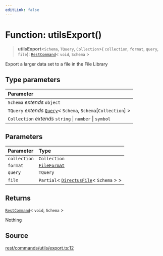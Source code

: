 ```yaml
---
editLink: false
---
```


# Function: utilsExport()

> **utilsExport**\<`Schema`, `TQuery`, `Collection`\>( `collection`, `format`, `query`, `file`):
> [`RestCommand`](../interfaces/interface.RestCommand.md)\< `void`, `Schema` \>

Export a larger data set to a file in the File Library

## Type parameters

| Parameter                                                                                                       |
| :-------------------------------------------------------------------------------------------------------------- |
| `Schema` _extends_ `object`                                                                                     |
| `TQuery` _extends_ [`Query`](../../types-1/interfaces/interface.Query.md)\< `Schema`, `Schema`[`Collection`] \> |
| `Collection` _extends_ `string` \| `number` \| `symbol`                                                         |

## Parameters

| Parameter    | Type                                                                                                |
| :----------- | :-------------------------------------------------------------------------------------------------- |
| `collection` | `Collection`                                                                                        |
| `format`     | [`FileFormat`](../type-aliases/type-alias.FileFormat.md)                                            |
| `query`      | `TQuery`                                                                                            |
| `file`       | `Partial`\< [`DirectusFile`](../../schema/type-aliases/type-alias.DirectusFile.md)\< `Schema` \> \> |

## Returns

[`RestCommand`](../interfaces/interface.RestCommand.md)\< `void`, `Schema` \>

Nothing

## Source

[rest/commands/utils/export.ts:12](https://github.com/directus/directus/blob/7789a6c53/sdk/src/rest/commands/utils/export.ts#L12)
